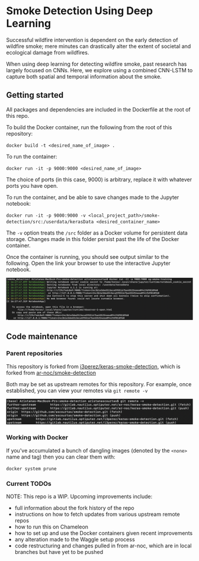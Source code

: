 # Smoke Detection Using Deep Learning
Successful wildfire intervention is dependent on the early detection of wildfire smoke; 
mere minutes can drastically alter the extent of societal and ecological damage from 
wildfires. 

When using deep learning for detecting wildfire smoke, past research has largely focused on CNNs. 
Here, we explore using a combined CNN-LSTM to capture both spatial and temporal information
about the smoke.

## Getting started
All packages and dependencies are included in the Dockerfile at the root of this repo. 

To build the Docker container, run the following from the root of this repository:

`docker build -t <desired_name_of_image> . `

To run the container:

`docker run -it -p 9000:9000 <desired_name_of_image>`

The choice of ports (in this case, 9000) is arbitrary, replace it with whatever ports you have 
open.

To run the container, and be able to save changes made to the Jupyter notebook:

`docker run -it -p 9000:9000 -v <local_project_path>/smoke-detection/src:/userdata/kerasData <desired_container_name>`

The `-v` option treats the `/src` folder as a Docker volume for persistent data storage. Changes made in this folder 
persist past the life of the Docker container.

Once the container is running, you should see output similar to the following. Open the link 
your browser to use the interactive Jupyter notebook.

![output of running Docker container](/docs/images/jupyter_output.png "output of running Docker container")

## Code maintenance
### Parent repositories

This repository is forked from [i3perez/keras-smoke-detection](https://gitlab.nautilus.optiputer.net/i3perez/keras-smoke-detection/-/tree/master), 
which is forked from [ar-noc/smoke-detection](https://gitlab.nautilus.optiputer.net/ar-noc/keras-smoke-detection/-/tree/670a1c6c2feb4e9f08acf42a6bbd35e2b9190b35) 

Both may be set as upstream remotes for this repository. For example, once established, you can view your 
remotes via `git remote -v`

![output of git remote -v](/docs/images/remote_list.png "output of git remote -v")

### Working with Docker

If you've accumulated a bunch of dangling images (denoted by the `<none>` name and tag) then you can clear them with:

`docker system prune`

### Current TODOs
NOTE: This repo is a WIP.
Upcoming improvements include:
- full information about the fork history of the repo
- instructions on how to fetch updates from various upstream remote repos
- how to run this on Chameleon
- how to set up and use the Docker containers given recent improvements
- any alteration made to the Waggle setup process
- code restructuring and changes pulled in from ar-noc, which are in local branches but have yet to be pushed
